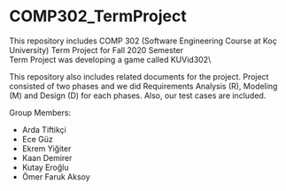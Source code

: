 # COMP302_TermProject
 This repository includes COMP 302 (Software Engineering Course at Koç University) Term Project for Fall 2020 Semester\
 Term Project was developing a game called KUVid302\
 
 
 This repository also includes related documents for the project. Project consisted of two phases and we did Requirements Analysis (R), Modeling (M) and Design (D) for each phases. Also, our test cases are included.
 
Group Members:
- Arda Tiftikçi
- Ece Güz
- Ekrem Yiğiter
- Kaan Demirer
- Kutay Eroğlu
- Ömer Faruk Aksoy
